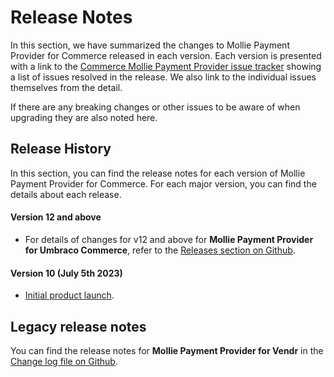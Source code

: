 # Release Notes

In this section, we have summarized the changes to Mollie Payment Provider for Commerce released in each version. Each version is presented with a link to the [Commerce Mollie Payment Provider issue tracker](https://github.com/umbraco/Umbraco.Commerce.PaymentProviders.Mollie/issues) showing a list of issues resolved in the release. We also link to the individual issues themselves from the detail.

If there are any breaking changes or other issues to be aware of when upgrading they are also noted here.

## Release History

In this section, you can find the release notes for each version of Mollie Payment Provider for Commerce. For each major version, you can find the details about each release.

#### Version 12 and above

* For details of changes for v12 and above for **Mollie Payment Provider for Umbraco Commerce**, refer to the [Releases section on Github](https://github.com/umbraco/Umbraco.Commerce.PaymentProviders.Mollie/releases).&#x20;

#### Version 10 **(July 5th 2023)**

* [Initial product launch](https://umbraco.com/blog/umbraco-commerce-release/).

## Legacy release notes

You can find the release notes for **Mollie Payment Provider for Vendr** in the [Change log file on Github](../../changelog-archive/mollie.md).
